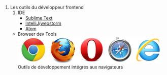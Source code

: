 1. Les outils du développeur frontend
	1. IDE
		- [Sublime Text](http://www.sublimetext.com/)
		- [IntelliJ](https://www.jetbrains.com/idea/)/[webstorm](https://www.jetbrains.com/webstorm/)
		- [Atom](https://atom.io/)
	* Browser dev Tools
		![Browsers](../app/images/slides/chrome_firefox_opera_safari_ie-256.png)
		Outils de développement intégrés aux navigateurs
